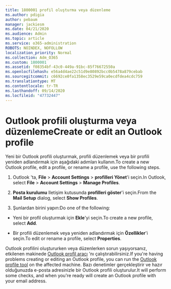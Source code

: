 ```yaml
---
title: 1800001 profil oluşturma veya düzenleme
ms.author: pdigia
author: pebaum
manager: jackiesm
ms.date: 04/21/2020
ms.audience: Admin
ms.topic: article
ms.service: o365-administration
ROBOTS: NOINDEX, NOFOLLOW
localization_priority: Normal
ms.collection: Adm_O365
ms.custom: 1800001
ms.assetid: f08354bf-43c0-449a-91bc-85f76672550a
ms.openlocfilehash: e56a4d4ae22c51d9e80892bcc0b5478a879cebab
ms.sourcegitcommit: c6692ce0fa1358ec3529e59ca0ecdfdea4cdc759
ms.translationtype: MT
ms.contentlocale: tr-TR
ms.lasthandoff: 09/14/2020
ms.locfileid: "47732447"
---
```

# <a name="create-or-edit-an-outlook-profile"></a><span data-ttu-id="b3957-102">Outlook profili oluşturma veya düzenleme</span><span class="sxs-lookup"><span data-stu-id="b3957-102">Create or edit an Outlook profile</span></span>

<span data-ttu-id="b3957-103">Yeni bir Outlook profili oluşturmak, profili düzenlemek veya bir profili yeniden adlandırmak için aşağıdaki adımları kullanın.</span><span class="sxs-lookup"><span data-stu-id="b3957-103">To create a new Outlook profile, edit a profile, or rename a profile, use the following steps.</span></span>
  
1. <span data-ttu-id="b3957-104">Outlook 'ta, **File** \> **Account Settings** \> **profilleri Yönet**'i seçin.</span><span class="sxs-lookup"><span data-stu-id="b3957-104">In Outlook, select **File** \> **Account Settings** \> **Manage Profiles**.</span></span>
    
2. <span data-ttu-id="b3957-105">**Posta kurulumu** Iletişim kutusunda **profilleri göster**'i seçin.</span><span class="sxs-lookup"><span data-stu-id="b3957-105">From the **Mail Setup** dialog, select **Show Profiles**.</span></span>
    
3. <span data-ttu-id="b3957-106">Şunlardan birini yapın:</span><span class="sxs-lookup"><span data-stu-id="b3957-106">Do one of the following:</span></span>
    
  - <span data-ttu-id="b3957-107">Yeni bir profil oluşturmak için **Ekle**'yi seçin.</span><span class="sxs-lookup"><span data-stu-id="b3957-107">To create a new profile, select **Add**.</span></span>
    
  - <span data-ttu-id="b3957-108">Bir profili düzenlemek veya yeniden adlandırmak için **Özellikler**'i seçin.</span><span class="sxs-lookup"><span data-stu-id="b3957-108">To edit or rename a profile, select **Properties**.</span></span>
    
<span data-ttu-id="b3957-109">Outlook profilini oluştururken veya düzenlerken sorun yaşıyorsanız, etkilenen makinede [Outlook profil aracı](https://aka.ms/SaRA-OutlookSetupProfile) 'nı çalıştırabilirsiniz.</span><span class="sxs-lookup"><span data-stu-id="b3957-109">If you're having problems creating or editing an Outlook profile, you can run the [Outlook profile tool](https://aka.ms/SaRA-OutlookSetupProfile) on the affected machine.</span></span> <span data-ttu-id="b3957-110">Bazı denetimler gerçekleştirir ve hazır olduğunuzda e-posta adresinizle bir Outlook profili oluşturulur.</span><span class="sxs-lookup"><span data-stu-id="b3957-110">It will perform some checks, and when you're ready will create an Outlook profile with your email address.</span></span> 
  

